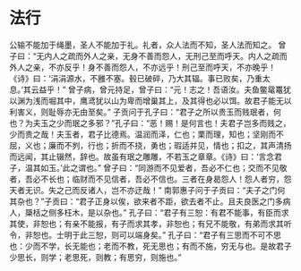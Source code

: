 # 法行
公输不能加于绳墨，圣人不能加于礼。礼者，众人法而不知，圣人法而知之。
曾子曰：“无内人之疏而外人之亲，无身不善而怨人，无刑己至而呼天。内人之疏而外人之亲，不亦反乎！身不善而怨人，不亦远乎！刑己至而呼天，不亦晚乎！《诗》曰：‘涓涓源水，不雝不塞。毂已破碎，乃大其辐。事已败矣，乃重太息。’其云益乎！”
曾子病，曾元持足，曾子曰：“元！志之！吾语汝。夫鱼鳖鼋鼍犹以渊为浅而堀其中，鹰鸢犹以山为卑而增巢其上，及其得也必以饵。故君子能无以利害义，则耻辱亦无由至矣。”
子贡问于孔子曰：“君子之所以贵玉而贱珉者，何也？为夫玉之少而珉之多邪？”孔子曰：“恶！赐！是何言也！夫君子岂多而贱之，少而贵之哉！夫玉者，君子比德焉。温润而泽，仁也；栗而理，知也；坚刚而不屈，义也；廉而不刿，行也；折而不挠，勇也；瑕适并见，情也；扣之，其声清扬而远闻，其止辍然，辞也。故虽有珉之雕雕，不若玉之章章。《诗》曰：‘言念君子，温其如玉。’此之谓也。”
曾子曰：“同游而不见爱者，吾必不仁也；交而不见敬者，吾必不长也；临财而不见信者，吾必不信也。三者在身曷怨人！怨人者穷，怨天者无识。失之己而反诸人，岂不亦迂哉！”
南郭惠子问于子贡曰：“夫子之门何其杂也？”子贡曰：“君子正身以俟，欲来者不距，欲去者不止。且夫良医之门多病人，檃栝之侧多枉木，是以杂也。”
孔子曰：“君子有三恕：有君不能事，有臣而求其使，非恕也；有亲不能报，有子而求其孝，非恕也；有兄不能敬，有弟而求其听令，非恕也。士明于此三恕，则可以端身矣。”
孔子曰：“君子有三思而不可不思也：少而不学，长无能也；老而不教，死无思也；有而不施，穷无与也。是故君子少思长，则学；老思死，则教；有思穷，则施也。”

